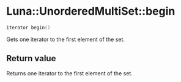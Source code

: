 # Luna::UnorderedMultiSet::begin

```c++
iterator begin()
```

Gets one iterator to the first element of the set. 



## Return value
Returns one iterator to the first element of the set. 

